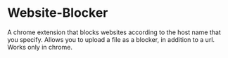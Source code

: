 # Website-Blocker
A chrome extension that blocks websites according to the host name that you specify. Allows you to upload a file as a blocker, in addition to a url. Works only in chrome.

